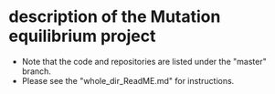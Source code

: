 # **description of the Mutation equilibrium project** 
- Note that the code and repositories are listed under the "master" branch.
- Please see the "whole_dir_ReadME.md" for instructions.

